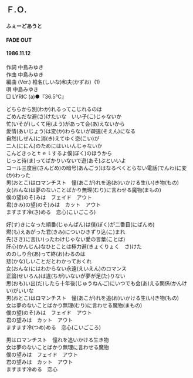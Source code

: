 ## Ｆ.Ｏ.
#### ふぇーどあうと
#### FADE OUT 
#### 1986.11.12


作詞        中島みゆき    
作曲        中島みゆき    
編曲 (Ver.)   椎名(しいな)和夫(かずお)  (1)    
唄          中島みゆき   
□ LYRIC (a)●『36.5℃』　　

どちらから別(わか)れるってこじれるのは  
ごめんだな避(さ)けたいな　いい子(こ)じゃないか  
忙(いそが)しくて用(よう)があって会(あ)えないから  
愛情(あいじょう)は変(か)わらないが疎遠(そえん)になる  
自然(しぜん)に消(き)えてゆく恋(こい)が  
二人(ににん)のためにはいいんじゃないか  
こんどきっとｔｅｌするよ僕(ぼく)のほうから  
じっと待(ま)ってばかりいないで遊(あそ)ぶといいよ  
コール三度目(さんどめ)の暗号(あんごう)はなるべくとらない電話(でんわ)に変(か)わった  
男(おとこ)はロマンチスト　憧(あこが)れを追(お)いかける生(い)き物(もの)  
女(おんな)は夢のないことばかり無理(むり)に言わせる魔物(まもの)  
僕の望(のそ)みは　フェイド　アウト  
君(きみ)の望(のそ)みは　カット　アウト  
ますます冷(さ)める　恋心(こいごころ)  
  
好(す)きになった順番(じゅんばん)は僕(ぼく)が二番目(にばんめ)  
燃(も)えあがった君(きみ)についひきずり込(こ)まれ  
先(さき)に言(い)ったわけじゃない愛の言葉(ことば)  
肝心(かんじん)なひとことは極力避(きょくりょく　さ)けた  
ののしり合(あ)って終(お)わるのは  
悲(かな)しいことだとわかっておくれ  
女(おんな)にはわからない永遠(えいえん)のロマンス  
正論(せいろん)は違(ちが)いないが夢が足(た)りない  
思(おも)い出(だ)したら十年後(じゅうねんご)にいつでも会(あ)える関係(かんけい)がいいな  
男(おとこ)はロマンチスト　憧(あこが)れを追(お)いかける生(い)き物(もの)  
女は夢のないことばかり無理(むり)に言わせる魔物(まもの)  
僕の望(のそ)みは　フェイド　アウト  
君の望みは　カット　アウト  
ますます冷(つめ)める　恋心(こいごころ)  
  
男はロマンチスト　憧れを追いかける生き物  
女は夢のないことばかり無理に言わせる魔物  
僕の望みは　フェイド　アウト  
君の望みは　カット　アウト  
ますます冷める　恋心  